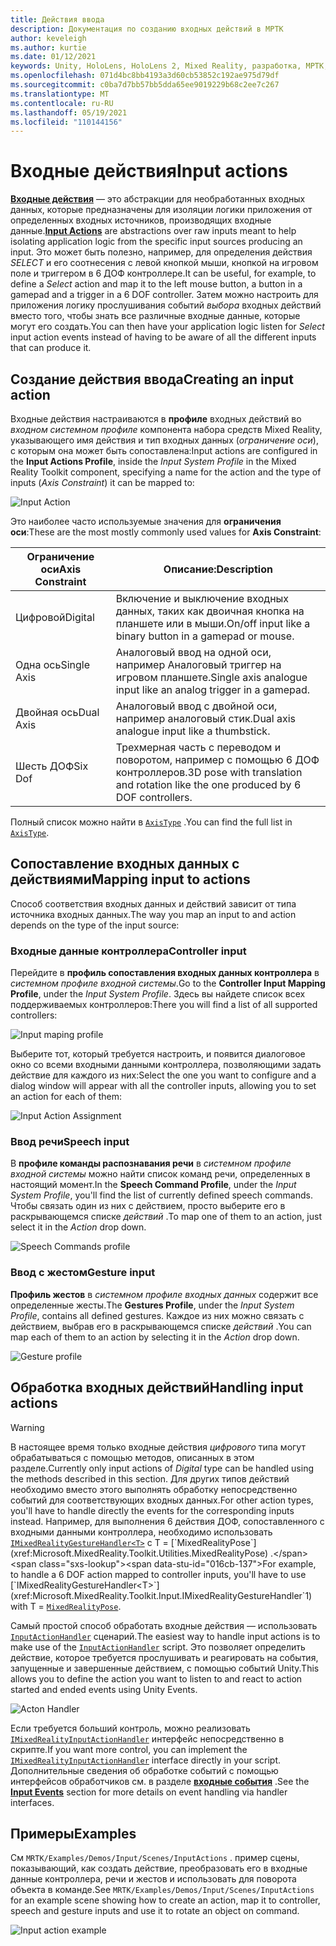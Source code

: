 ```yaml
---
title: Действия ввода
description: Документация по созданию входных действий в МРТК
author: keveleigh
ms.author: kurtie
ms.date: 01/12/2021
keywords: Unity, HoloLens, HoloLens 2, Mixed Reality, разработка, МРТК, Инпутактионс,
ms.openlocfilehash: 071d4bc8bb4193a3d60cb53852c192ae975d79df
ms.sourcegitcommit: c0ba7d7bb57bb5dda65ee9019229b68c2ee7c267
ms.translationtype: MT
ms.contentlocale: ru-RU
ms.lasthandoff: 05/19/2021
ms.locfileid: "110144156"
---
```

# <a name="input-actions"></a><span data-ttu-id="016cb-104">Входные действия</span><span class="sxs-lookup"><span data-stu-id="016cb-104">Input actions</span></span>

<span data-ttu-id="016cb-105">[**Входные действия**](input-actions.md) — это абстракции для необработанных входных данных, которые предназначены для изоляции логики приложения от определенных входных источников, производящих входные данные.</span><span class="sxs-lookup"><span data-stu-id="016cb-105">[**Input Actions**](input-actions.md) are abstractions over raw inputs meant to help isolating application logic from the specific input sources producing an input.</span></span> <span data-ttu-id="016cb-106">Это может быть полезно, например, для определения действия *SELECT* и его соотнесения с левой кнопкой мыши, кнопкой на игровом поле и триггером в 6 ДОФ контроллере.</span><span class="sxs-lookup"><span data-stu-id="016cb-106">It can be useful, for example, to define a *Select* action and map it to the left mouse button, a button in a gamepad and a trigger in a 6 DOF controller.</span></span> <span data-ttu-id="016cb-107">Затем можно настроить для приложения логику прослушивания событий *выбора* входных действий вместо того, чтобы знать все различные входные данные, которые могут его создать.</span><span class="sxs-lookup"><span data-stu-id="016cb-107">You can then have your application logic listen for *Select* input action events instead of having to be aware of all the different inputs that can produce it.</span></span>

## <a name="creating-an-input-action"></a><span data-ttu-id="016cb-108">Создание действия ввода</span><span class="sxs-lookup"><span data-stu-id="016cb-108">Creating an input action</span></span>

<span data-ttu-id="016cb-109">Входные действия настраиваются в **профиле** входных действий во *входном системном профиле* компонента набора средств Mixed Reality, указывающего имя действия и тип входных данных (*ограничение оси*), с которым она может быть сопоставлена:</span><span class="sxs-lookup"><span data-stu-id="016cb-109">Input actions are configured in the **Input Actions Profile**, inside the *Input System Profile* in the Mixed Reality Toolkit component, specifying a name for the action and the type of inputs (*Axis Constraint*) it can be mapped to:</span></span>

<img src="../images/input/InputActions.png" alt="Input Action" style="max-width:100%;">

<span data-ttu-id="016cb-110">Это наиболее часто используемые значения для **ограничения оси**:</span><span class="sxs-lookup"><span data-stu-id="016cb-110">These are the most mostly commonly used values for **Axis Constraint**:</span></span>

<span data-ttu-id="016cb-111">Ограничение оси</span><span class="sxs-lookup"><span data-stu-id="016cb-111">Axis Constraint</span></span> | <span data-ttu-id="016cb-112">Описание:</span><span class="sxs-lookup"><span data-stu-id="016cb-112">Description</span></span>
--- | ---
<span data-ttu-id="016cb-113">Цифровой</span><span class="sxs-lookup"><span data-stu-id="016cb-113">Digital</span></span> | <span data-ttu-id="016cb-114">Включение и выключение входных данных, таких как двоичная кнопка на планшете или в мыши.</span><span class="sxs-lookup"><span data-stu-id="016cb-114">On/off input like a binary button in a gamepad or mouse.</span></span>
<span data-ttu-id="016cb-115">Одна ось</span><span class="sxs-lookup"><span data-stu-id="016cb-115">Single Axis</span></span> | <span data-ttu-id="016cb-116">Аналоговый ввод на одной оси, например Аналоговый триггер на игровом планшете.</span><span class="sxs-lookup"><span data-stu-id="016cb-116">Single axis analogue input like an analog trigger in a gamepad.</span></span>
<span data-ttu-id="016cb-117">Двойная ось</span><span class="sxs-lookup"><span data-stu-id="016cb-117">Dual Axis</span></span> | <span data-ttu-id="016cb-118">Аналоговый ввод с двойной оси, например аналоговый стик.</span><span class="sxs-lookup"><span data-stu-id="016cb-118">Dual axis analogue input like a thumbstick.</span></span>
<span data-ttu-id="016cb-119">Шесть ДОФ</span><span class="sxs-lookup"><span data-stu-id="016cb-119">Six Dof</span></span> | <span data-ttu-id="016cb-120">Трехмерная часть с переводом и поворотом, например с помощью 6 ДОФ контроллеров.</span><span class="sxs-lookup"><span data-stu-id="016cb-120">3D pose with translation and rotation like the one produced by 6 DOF controllers.</span></span>

<span data-ttu-id="016cb-121">Полный список можно найти в [`AxisType`](xref:Microsoft.MixedReality.Toolkit.Utilities.AxisType) .</span><span class="sxs-lookup"><span data-stu-id="016cb-121">You can find the full list in [`AxisType`](xref:Microsoft.MixedReality.Toolkit.Utilities.AxisType).</span></span>

## <a name="mapping-input-to-actions"></a><span data-ttu-id="016cb-122">Сопоставление входных данных с действиями</span><span class="sxs-lookup"><span data-stu-id="016cb-122">Mapping input to actions</span></span>

<span data-ttu-id="016cb-123">Способ соответствия входных данных и действий зависит от типа источника входных данных.</span><span class="sxs-lookup"><span data-stu-id="016cb-123">The way you map an input to and action depends on the type of the input source:</span></span>

### <a name="controller-input"></a><span data-ttu-id="016cb-124">Входные данные контроллера</span><span class="sxs-lookup"><span data-stu-id="016cb-124">Controller input</span></span>

<span data-ttu-id="016cb-125">Перейдите в **профиль сопоставления входных данных контроллера** в *системном профиле входной системы*.</span><span class="sxs-lookup"><span data-stu-id="016cb-125">Go to the **Controller Input Mapping Profile**, under the *Input System Profile*.</span></span> <span data-ttu-id="016cb-126">Здесь вы найдете список всех поддерживаемых контроллеров:</span><span class="sxs-lookup"><span data-stu-id="016cb-126">There you will find a list of all supported controllers:</span></span>

<img src="../images/input/ControllerInputMappingProfile.PNG" alt="Input maping profile" style="max-width:100%;">

<span data-ttu-id="016cb-127">Выберите тот, который требуется настроить, и появится диалоговое окно со всеми входными данными контроллера, позволяющими задать действие для каждого из них:</span><span class="sxs-lookup"><span data-stu-id="016cb-127">Select the one you want to configure and a dialog window will appear with all the controller inputs, allowing you to set an action for each of them:</span></span>

<img src="../images/input/InputActionAssignment.PNG" alt="Input Action Assignment" style="max-width:100%;">

### <a name="speech-input"></a><span data-ttu-id="016cb-128">Ввод речи</span><span class="sxs-lookup"><span data-stu-id="016cb-128">Speech input</span></span>

<span data-ttu-id="016cb-129">В **профиле команды распознавания речи** в *системном профиле входной системы* можно найти список команд речи, определенных в настоящий момент.</span><span class="sxs-lookup"><span data-stu-id="016cb-129">In the **Speech Command Profile**, under the *Input System Profile*, you'll find the list of currently defined speech commands.</span></span> <span data-ttu-id="016cb-130">Чтобы связать один из них с действием, просто выберите его в раскрывающемся списке *действий* .</span><span class="sxs-lookup"><span data-stu-id="016cb-130">To map one of them to an action, just select it in the *Action* drop down.</span></span>

<img src="../images/input/SpeechCommandsProfile.png" alt="Speech Commands profile" style="max-width:100%;">

### <a name="gesture-input"></a><span data-ttu-id="016cb-131">Ввод с жестом</span><span class="sxs-lookup"><span data-stu-id="016cb-131">Gesture input</span></span>

<span data-ttu-id="016cb-132">**Профиль жестов** в *системном профиле входных данных* содержит все определенные жесты.</span><span class="sxs-lookup"><span data-stu-id="016cb-132">The **Gestures Profile**, under the *Input System Profile*, contains all defined gestures.</span></span> <span data-ttu-id="016cb-133">Каждое из них можно связать с действием, выбрав его в раскрывающемся списке *действий* .</span><span class="sxs-lookup"><span data-stu-id="016cb-133">You can map each of them to an action by selecting it in the *Action* drop down.</span></span>

<img src="../images/input/GestureProfile.png" alt="Gesture profile" style="max-width:100%;">

## <a name="handling-input-actions"></a><span data-ttu-id="016cb-134">Обработка входных действий</span><span class="sxs-lookup"><span data-stu-id="016cb-134">Handling input actions</span></span>

> [!WARNING]
> <span data-ttu-id="016cb-135">В настоящее время только входные действия *цифрового* типа могут обрабатываться с помощью методов, описанных в этом разделе.</span><span class="sxs-lookup"><span data-stu-id="016cb-135">Currently only input actions of *Digital* type can be handled using the methods described in this section.</span></span> <span data-ttu-id="016cb-136">Для других типов действий необходимо вместо этого выполнять обработку непосредственно событий для соответствующих входных данных.</span><span class="sxs-lookup"><span data-stu-id="016cb-136">For other action types, you'll have to handle directly the events for the corresponding inputs instead.</span></span> <span data-ttu-id="016cb-137">Например, для выполнения 6 действия ДОФ, сопоставленного с входными данными контроллера, необходимо использовать [`IMixedRealityGestureHandler<T>`](xref:Microsoft.MixedReality.Toolkit.Input.IMixedRealityGestureHandler`1) с T = [`MixedRealityPose`](xref:Microsoft.MixedReality.Toolkit.Utilities.MixedRealityPose) .</span><span class="sxs-lookup"><span data-stu-id="016cb-137">For example, to handle a 6 DOF action mapped to controller inputs, you'll have to use [`IMixedRealityGestureHandler<T>`](xref:Microsoft.MixedReality.Toolkit.Input.IMixedRealityGestureHandler`1) with T = [`MixedRealityPose`](xref:Microsoft.MixedReality.Toolkit.Utilities.MixedRealityPose).</span></span>

<span data-ttu-id="016cb-138">Самый простой способ обработать входные действия — использовать [`InputActionHandler`](xref:Microsoft.MixedReality.Toolkit.Input.InputActionHandler) сценарий.</span><span class="sxs-lookup"><span data-stu-id="016cb-138">The easiest way to handle input actions is to make use of the [`InputActionHandler`](xref:Microsoft.MixedReality.Toolkit.Input.InputActionHandler) script.</span></span> <span data-ttu-id="016cb-139">Это позволяет определить действие, которое требуется прослушивать и реагировать на события, запущенные и завершенные действием, с помощью событий Unity.</span><span class="sxs-lookup"><span data-stu-id="016cb-139">This allows you to define the action you want to listen to and react to action started and ended events using Unity Events.</span></span>

<img src="../images/input/InputActionHandler.PNG" alt="Acton Handler" style="max-width:100%;">

<span data-ttu-id="016cb-140">Если требуется больший контроль, можно реализовать [`IMixedRealityInputActionHandler`](xref:Microsoft.MixedReality.Toolkit.Input.IMixedRealityInputActionHandler) интерфейс непосредственно в скрипте.</span><span class="sxs-lookup"><span data-stu-id="016cb-140">If you want more control, you can implement the [`IMixedRealityInputActionHandler`](xref:Microsoft.MixedReality.Toolkit.Input.IMixedRealityInputActionHandler) interface directly in your script.</span></span> <span data-ttu-id="016cb-141">Дополнительные сведения об обработке событий с помощью интерфейсов обработчиков см. в разделе [**входные события**](input-events.md) .</span><span class="sxs-lookup"><span data-stu-id="016cb-141">See the [**Input Events**](input-events.md) section for more details on event handling via handler interfaces.</span></span>

## <a name="examples"></a><span data-ttu-id="016cb-142">Примеры</span><span class="sxs-lookup"><span data-stu-id="016cb-142">Examples</span></span>

<span data-ttu-id="016cb-143">См `MRTK/Examples/Demos/Input/Scenes/InputActions` . пример сцены, показывающий, как создать действие, преобразовать его в входные данные контроллера, речи и жестов и использовать для поворота объекта в команде.</span><span class="sxs-lookup"><span data-stu-id="016cb-143">See `MRTK/Examples/Demos/Input/Scenes/InputActions` for an example scene showing how to create an action, map it to controller, speech and gesture inputs and use it to rotate an object on command.</span></span>

<img src="../images/input/InputActionsExample.PNG" alt="Input action example" style="max-width:100%;">
